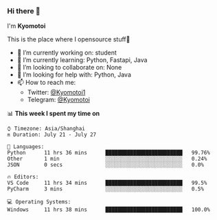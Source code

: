### Hi there 👋

I'm **Kyomotoi**

This is the place where I opensource stuff🤺

- 🔭 I’m currently working on: student
- 🌱 I’m currently learning: Python, Fastapi, Java
- 👯 I’m looking to collaborate on: None
- 🤔 I’m looking for help with: Python, Java
- 📫 How to reach me: 
    - Twitter: [@Kyomotoi1](https://twitter.com/Kyomotoi1) 
    - Telegram: [@Kyomotoi](https://t.me/Kyomotoi)

📊 **This week I spent my time on**
<!--START_SECTION:waka-->
```text
⌚︎ Timezone: Asia/Shanghai
🔛 Duration: July 21 - July 27

💬 Languages: 
Python      11 hrs 36 mins      █████████████████████████   99.76% 
Other       1 min               ░░░░░░░░░░░░░░░░░░░░░░░░░   0.24% 
JSON        0 secs              ░░░░░░░░░░░░░░░░░░░░░░░░░   0.0%

🔥 Editors: 
VS Code     11 hrs 34 mins      █████████████████████████   99.5% 
PyCharm     3 mins              ░░░░░░░░░░░░░░░░░░░░░░░░░   0.5%

💻 Operating Systems: 
Windows     11 hrs 38 mins      █████████████████████████   100.0%
```
<!--END_SECTION:waka-->
